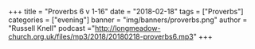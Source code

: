 +++
title = "Proverbs 6 v 1-16"
date = "2018-02-18"
tags = ["Proverbs"]
categories = ["evening"]
banner = "img/banners/proverbs.png"
author = "Russell Knell"
podcast ="http://longmeadow-church.org.uk/files/mp3/2018/20180218-proverbs6.mp3"
+++
